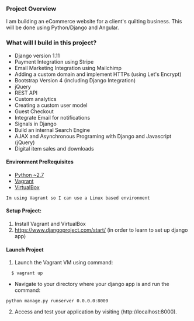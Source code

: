 ### Project Overview
I am building an eCommerce website for a client's quilting business. This will be done using Python/Django and Angular. 

### What will I build in this project?

* Django version 1.11
* Payment Integration using Stripe
* Email Marketing Integration using Mailchimp
* Adding a custom domain and implement HTTPs (using Let's Encrypt)
* Bootstrap Version 4 (including Django Integration)
* jQuery
* REST API
* Custom analytics
* Creating a custom user model
* Guest Checkout
* Integrate Email for notifications
* Signals in Django
* Build an internal Search Engine
* AJAX and Asynchronous Programing with Django and Javascript (jQuery)
* Digital item sales and downloads
  

#### Environment PreRequisites
  * [Python ~2.7](https://www.python.org/)
  * [Vagrant](https://www.vagrantup.com/)
  * [VirtualBox](https://www.virtualbox.org/)
  
  ```
  Im using Vagrant so I can use a Linux based environment
  ```
  
#### Setup Project:
  1. Install Vagrant and VirtualBox
  2. https://www.djangoproject.com/start/ (in order to learn to set up django app)

#### Launch Project
  1. Launch the Vagrant VM using command:
  
  ```
    $ vagrant up
  ```
  * Navigate to your directory where your django app is and run the command:
  ```
  python manage.py runserver 0.0.0.0:8000
  ```
  
  2. Access and test your application by visiting (http://localhost:8000).
  
   
